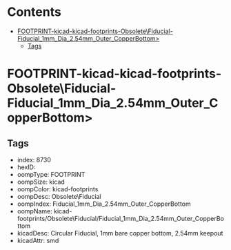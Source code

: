 



Contents
========

* [FOOTPRINT-kicad-kicad-footprints-Obsolete\Fiducial-Fiducial_1mm_Dia_2.54mm_Outer_CopperBottom>](#footprint-kicad-kicad-footprints-obsoletefiducial-fiducial_1mm_dia_254mm_outer_copperbottom)
	* [Tags](#tags)

# FOOTPRINT-kicad-kicad-footprints-Obsolete\Fiducial-Fiducial_1mm_Dia_2.54mm_Outer_CopperBottom>

## Tags

- index: 8730
- hexID: 
- oompType: FOOTPRINT
- oompSize: kicad
- oompColor: kicad-footprints
- oompDesc: Obsolete\Fiducial
- oompIndex: Fiducial_1mm_Dia_2.54mm_Outer_CopperBottom
- oompName: kicad-footprints/Obsolete\Fiducial/Fiducial_1mm_Dia_2.54mm_Outer_CopperBottom
- kicadDesc: Circular Fiducial, 1mm bare copper bottom, 2.54mm keepout
- kicadAttr: smd
